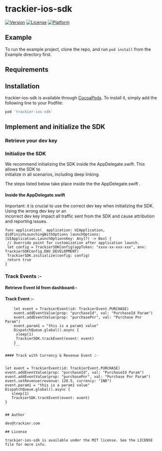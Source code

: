 # trackier-ios-sdk

[![Version](https://img.shields.io/cocoapods/v/trackier-ios-sdk.svg?style=flat)](https://cocoapods.org/pods/trackier-ios-sdk)
[![License](https://img.shields.io/cocoapods/l/trackier-ios-sdk.svg?style=flat)](https://cocoapods.org/pods/trackier-ios-sdk)
[![Platform](https://img.shields.io/cocoapods/p/trackier-ios-sdk.svg?style=flat)](https://cocoapods.org/pods/trackier-ios-sdk)

## Example

To run the example project, clone the repo, and run `pod install` from the Example directory first.

## Requirements

## Installation

trackier-ios-sdk is available through [CocoaPods](https://cocoapods.org). To install
it, simply add the following line to your Podfile:

```ruby
pod 'trackier-ios-sdk'
```

## Implement and initialize the SDK
 
### Retrieve your dev key
 
### Initialize the SDK
  
   We recommend initializing the SDK inside the AppDelegate.swift. This allows the SDK to  
   initialize in all scenarios, including deep linking.
 
  The steps listed below take place inside the the AppDelegate.swift .
 
#### Inside the AppDelegate.swift 
 
   Important: it is crucial to use the correct dev key when initializing the SDK. Using the wrong dev key or an     
   incorrect dev key impact all traffic sent from the SDK and cause attribution and reporting issues.
 
    func application(_ application: UIApplication, didFinishLaunchingWithOptions launchOptions: [UIApplication.LaunchOptionsKey: Any]?) -> Bool {
     // Override point for customization after application launch.
     let config = TrackierSDKConfig(appToken: "xxxx-xx-xxx-xxx", env: TrackierSDKConfig.ENV_DEVELOPMENT)
     TrackierSDK.initialize(config: config)
     return true
    }
 
### Track Events :-
 
#### Retrieve Event Id from dashboard:-
 
 
 
 
#### Track Event :-
   
```
    let event = TrackierEvent(id: TrackierEvent.PURCHASE)
    event.addEventValue(prop: "purchaseId", val: "PurchaseId Param")
    event.addEventValue(prop: "purchasePnr", val: "Purchase Pnr Param")
    event.param1 = "this is a param1 value"
    DispatchQueue.global().async {
     sleep(1)
     TrackierSDK.trackEvent(event: event)
    }
    ``` 
 
#### Track with Currency & Revenue Event :-
 
```  
    let event = TrackierEvent(id: TrackierEvent.PURCHASE)
    event.addEventValue(prop: "purchaseId", val: "PurchaseId Param")
    event.addEventValue(prop: "purchasePnr", val: "Purchase Pnr Param")
    event.setRevenue(revenue: 120.5, currency: "INR")
    event.param1 = "this is a param1 value"
    DispatchQueue.global().async {
       sleep(1)
       TrackierSDK.trackEvent(event: event)
    }

```

## Author

dev@trackier.com

## License

trackier-ios-sdk is available under the MIT license. See the LICENSE file for more info.
